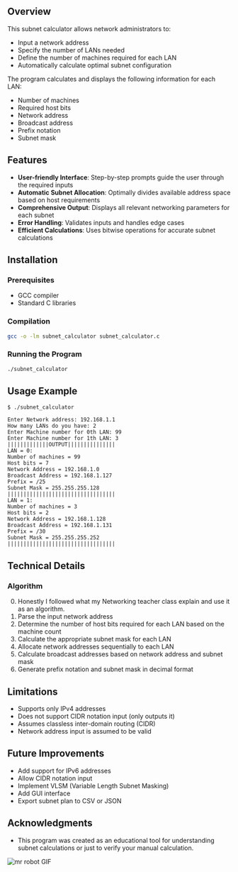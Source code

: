 ## Overview

This subnet calculator allows network administrators to:
- Input a network address
- Specify the number of LANs needed
- Define the number of machines required for each LAN
- Automatically calculate optimal subnet configuration

The program calculates and displays the following information for each LAN:
- Number of machines
- Required host bits
- Network address
- Broadcast address
- Prefix notation
- Subnet mask

## Features

- **User-friendly Interface**: Step-by-step prompts guide the user through the required inputs
- **Automatic Subnet Allocation**: Optimally divides available address space based on host requirements
- **Comprehensive Output**: Displays all relevant networking parameters for each subnet
- **Error Handling**: Validates inputs and handles edge cases
- **Efficient Calculations**: Uses bitwise operations for accurate subnet calculations

## Installation

### Prerequisites
- GCC compiler
- Standard C libraries

### Compilation
```bash
gcc -o -lm subnet_calculator subnet_calculator.c
```

### Running the Program
```bash
./subnet_calculator
```

## Usage Example

```
$ ./subnet_calculator

Enter Network address: 192.168.1.1
How many LANs do you have: 2
Enter Machine number for 0th LAN: 99
Enter Machine number for 1th LAN: 3
|||||||||||||OUTPUT|||||||||||||||
LAN = 0:
Number of machines = 99
Host bits = 7
Network Address = 192.168.1.0
Broadcast Address = 192.168.1.127
Prefix = /25
Subnet Mask = 255.255.255.128
||||||||||||||||||||||||||||||||||
LAN = 1:
Number of machines = 3
Host bits = 2
Network Address = 192.168.1.128
Broadcast Address = 192.168.1.131
Prefix = /30
Subnet Mask = 255.255.255.252
||||||||||||||||||||||||||||||||||
```

## Technical Details

### Algorithm
0. Honestly I followed what my Networking teacher class explain and use it as an algorithm.
1. Parse the input network address
2. Determine the number of host bits required for each LAN based on the machine count
3. Calculate the appropriate subnet mask for each LAN
4. Allocate network addresses sequentially to each LAN
5. Calculate broadcast addresses based on network address and subnet mask
6. Generate prefix notation and subnet mask in decimal format


## Limitations

- Supports only IPv4 addresses
- Does not support CIDR notation input (only outputs it)
- Assumes classless inter-domain routing (CIDR)
- Network address input is assumed to be valid

## Future Improvements

- Add support for IPv6 addresses
- Allow CIDR notation input
- Implement VLSM (Variable Length Subnet Masking)
- Add GUI interface
- Export subnet plan to CSV or JSON

## Acknowledgments

- This program was created as an educational tool for understanding subnet calculations or just to verify your manual calculation.
  
![mr robot GIF](https://github.com/user-attachments/assets/a462e792-3cf9-4ccb-8d19-e1832b85b24c)
